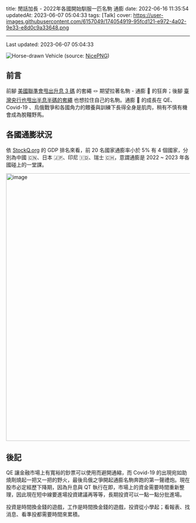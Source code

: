 title: 閒話加長 - 2022年各國開始馴服一匹名駒 通膨
date: 2022-06-16 11:35:54
updatedAt: 2023-06-07 05:04:33
tags: [Talk]
cover: https://user-images.githubusercontent.com/6157049/174054919-95fcd121-e972-4a02-9e33-e8d0c9a33648.png

---
Last updated: 2023-06-07 05:04:33

![[Horse-drawn Vehicle](https://www.nicepng.com/maxp/u2t4i1q8y3a9o0e6/)](https://user-images.githubusercontent.com/6157049/174054919-95fcd121-e972-4a02-9e33-e8d0c9a33648.png)
(source: [NicePNG](https://www.nicepng.com/))

## 前言

前腳 [美國聯準會甩出升息 3 碼](https://www.cna.com.tw/news/aopl/202206160002.aspx) 的套繩 🪢 期望拉著名駒 - 通膨 🐎 的狂奔；後腳 [臺灣央行也甩出半息半碼的套繩](https://finance.ettoday.net/news/2274338) 也想拉住自己的名駒。通膨 🐎 的成長在 QE、 Covid-19 、烏俄戰爭和各國角力的餵養與訓練下長得全身是肌肉，稍有不慎有機會成為脫韁野馬。

<!--more-->

## 各國通膨狀況

依 [StockQ.org](https://www.stockq.org/) 的 GDP 排名來看，前 20 名國家通膨率小於 5% 有 4 個國家，分別為中國 🇨🇳、日本 🇯🇵、印尼 🇮🇩、瑞士 🇨🇭，意謂通膨是 2022 ~ 2023 年各國碰上的一堂課。

<img width="732" alt="image" src="https://user-images.githubusercontent.com/6157049/174057528-5697257e-d2ff-4094-a1e3-7c048ee00394.png">

## 後記

QE 讓金融市場上有寬裕的鈔票可以使用而避開通縮，而 Covid-19 的出現宛如助燒劑燒起一把又一把的野火，最後烏俄之爭開起通膨名駒奔跑的第一聲禮炮。現在股市必定經歷下降期，因為升息與 QT 執行在即，市場上的資金需要時間重新整理，因此現在短中線要進場投資建議再等等，長期投資可以一點一點分批進場。

投資是時間換金錢的遊戲，工作是時間換金錢的遊戲，投資從小學起；看報表、找消息、看準投都需要時間來累積。